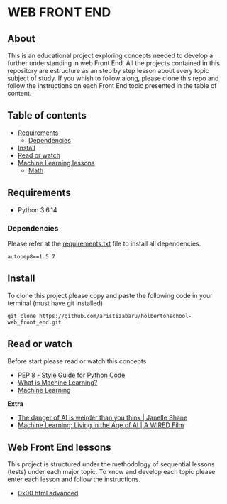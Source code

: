 # WEB FRONT END

## About

This is an educational project exploring concepts needed to develop a further understanding in web Front End. All the projects contained in this repository are estructure as an step by step lesson about every topic subject of study. If you whish to follow along, please clone this repo and follow the instructions on each Front End topic presented in the table of content.

## Table of contents

- [Requirements](#requirements)
  - [Dependencies](#dependencies)
- [Install](#install)
- [Read or watch](#read-or-watch)
- [Machine Learning lessons](#machine-learning-lessons)
  - [Math](#math)

## Requirements

- Python 3.6.14

### Dependencies

Please refer at the [requirements.txt](requirements.txt) file to install all dependencies.

```
autopep8==1.5.7
```

## Install

To clone this project please copy and paste the following code in your terminal (must have git installed)

```
git clone https://github.com/aristizabaru/holbertonschool-web_front_end.git
```

## Read or watch

Before start please read or watch this concepts

- [PEP 8 - Style Guide for Python Code](https://www.python.org/dev/peps/pep-0008/)
- [What is Machine Learning?](https://www.youtube.com/watch?v=9gGnTQTYNaE)
- [Machine Learning](https://www.ibm.com/cloud/learn/machine-learning)

**Extra**

- [The danger of AI is weirder than you think | Janelle Shane](https://www.youtube.com/watch?v=OhCzX0iLnOc)
- [Machine Learning: Living in the Age of AI | A WIRED Film](https://www.youtube.com/watch?v=ZJixNvx9BAca)

## Web Front End lessons

This project is structured under the methodology of sequential lessons (tests) under each major topic. To know and develop each topic please enter each lesson and follow the instructions.

- [0x00 html advanced](0x00-html_advanced)

